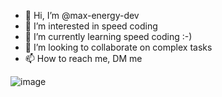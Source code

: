 - 👋 Hi, I’m @max-energy-dev
- 👀 I’m interested in speed coding
- 🌱 I’m currently learning speed coding :-)
- 💞️ I’m looking to collaborate on complex tasks
- 📫 How to reach me, DM me

![image](https://github.com/max-energy-dev/max-energy-dev/assets/137640949/19680eb5-91a9-4ecb-b44b-78352ecac03c)



